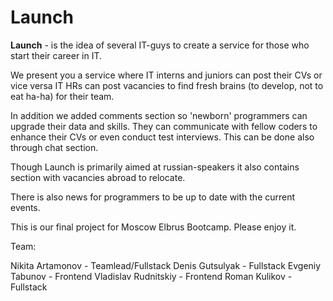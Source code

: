 # Launch

**Launch** - is the idea of several IT-guys to create a service for those who start their career in IT.

We present you a service where IT interns and juniors can post their CVs or vice versa IT HRs can post vacancies to find fresh brains (to develop, not to eat ha-ha)
for their team.

In addition we added comments section so 'newborn' programmers can upgrade their data and skills. They can communicate with fellow coders to enhance their CVs
or even conduct test interviews. This can be done also through chat section.

Though Launch is primarily aimed at russian-speakers it also contains section with vacancies abroad to relocate. 

There is also news for programmers to be up to date with the current events.

This is our final project for Moscow Elbrus Bootcamp. Please enjoy it.

Team:

Nikita Artamonov - Teamlead/Fullstack
Denis Gutsulyak - Fullstack
Evgeniy Tabunov - Frontend
Vladislav Rudnitskiy - Frontend
Roman Kulikov - Fullstack
